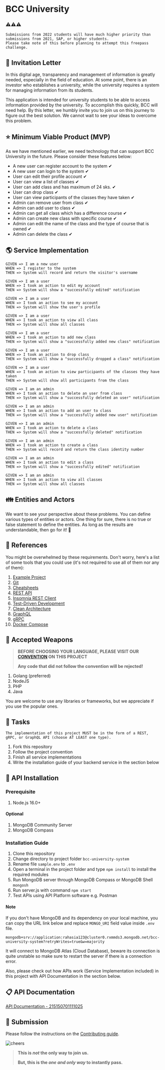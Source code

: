 # BCC University

### ⚠️⚠️⚠️
```
Submissions from 2022 students will have much higher priority than submissions from 2021, SAP, or higher students.
Please take note of this before planning to attempt this freepass challenge.
```
## :love_letter: Invitation Letter

In this digital age, transparency and management of information is greatly needed, especially in the field of education. At some point, there is an investor who establishes a university, while the university requires a system for managing information from its students.

This application is intended for university students to be able to access information provided by the university. To accomplish this quickly, BCC will need help. By this letter, we humbly invite you to join us on this journey to figure out the best solution. We cannot wait to see your ideas to overcome this problem.

## :star: Minimum Viable Product (MVP)

As we have mentioned earlier, we need technology that can support BCC University in the future. Please consider these features below:

* A new user can register account to the system ✔
* A new user can login to the system ✔
* User can edit their profile account ✔
* User can view a list of classes ✔
* User can add class and has maximum of 24 sks. ✔
* User can drop class ✔
* User can view participants of the classes they have taken ✔
* Admin can remove user from class ✔
* Admin can add user to class ✔
* Admin can get all class which has a difference course ✔
* Admin can create new class with specific course ✔
* Admin can edit the name of the class and the type of course that is owned ✔
* Admin can delete the class ✔

## :earth_americas: Service Implementation

```text
GIVEN => I am a new user
WHEN => I register to the system
THEN => System will record and return the visitor's username

GIVEN => I am a user
WHEN => I took an action to edit my account
THEN => System will show a "successfully edited" notification

GIVEN => I am a user
WHEN => I took an action to see my account
THEN => System will show the user's profile

GIVEN => I am a user
WHEN => I took an action to view all class
THEN => System will show all classes

GIVEN => I am a user
WHEN => I took an action to add new class
THEN => System will show a "successfully added new class" notification

GIVEN => I am a user
WHEN => I took an action to drop class
THEN => System will show a "successfully dropped a class" notification

GIVEN => I am a user
WHEN => I took an action to view participants of the classes they have taken
THEN => System will show all participants from the class

GIVEN => I am an admin
WHEN => I took an action to delete an user from class
THEN => System will show a "successfully deleted an user" notification

GIVEN => I am an admin
WHEN => I took an action to add an user to class
THEN => System will show a "successfully added new user" notification

GIVEN => I am an admin
WHEN => I took an action to delete a class
THEN => System will show a "successfully deleted" notification

GIVEN => I am an admin
WHEN => I took an action to create a class
THEN => System will record and return the class identity number

GIVEN => I am an admin
WHEN => I took an action to edit a class
THEN => System will show a "successfully edited" notification

GIVEN => I am an admin
WHEN => I took an action to view all classes
THEN => System will show all classes
```

## :family: Entities and Actors

We want to see your perspective about these problems. You can define various types of entities or actors. One thing for sure, there is no true or false statement to define the entities. As long as the results are understandable, then go for it! :rocket:

## :blue_book: References

You might be overwhelmed by these requirements. Don't worry, here's a list of some tools that you could use (it's not required to use all of them nor any of them):

1. [Example Project](https://github.com/meong1234/fintech)
2. [Git](https://try.github.io/)
3. [Cheatsheets](https://devhints.io/)
4. [REST API](https://restfulapi.net/)
5. [Insomnia REST Client](https://insomnia.rest/)
6. [Test-Driven Development](https://www.freecodecamp.org/news/test-driven-development-what-it-is-and-what-it-is-not-41fa6bca02a2/)
7. [Clean Architecture](https://blog.cleancoder.com/uncle-bob/2012/08/13/the-clean-architecture.html)
8. [GraphQL](https://graphql.org/)
9. [gRPC](https://grpc.io/)
10. [Docker Compose](https://docs.docker.com/compose/install/)

## :hocho: Accepted Weapons

> **BEFORE CHOOSING YOUR LANGUAGE, PLEASE VISIT OUR [CONVENTION](CONVENTION.md) ON THIS PROJECT**
>
> **Any code that did not follow the convention will be rejected!**

1. Golang (preferred)
2. NodeJS
3. PHP
4. Java

You are welcome to use any libraries or frameworks, but we appreciate if you use the popular ones.

## :school_satchel: Tasks
```
The implementation of this project MUST be in the form of a REST, gRPC, or GraphQL API (choose AT LEAST one type).
```
1. Fork this repository
2. Follow the project convention
3. Finish all service implementations
4. Write the installation guide of your backend service in the section below

## :test_tube: API Installation


### **Prerequisite**

1. Node.js 16.0+

#### **Optional**

1. MongoDB Community Server
2. MongoDB Compass

### **Installation Guide**

1. Clone this repository
2. Change directory to project folder `bcc-university-system` 
3. Rename file `sample.env` to `.env`
4. Open a terminal in the project folder and type `npm install` to install the required modules
5. Run MongoDB server through MongoDB Compass or MongoDB Shell `mongosh`
6. Run server.js with command `npm start`
7. Test APIs using API Platform software e.g. Postman

#### **Note**

If you don't have MongoDB and its dependency on your local machine, you can copy the URL link below and replace `MONGO_URI` field value inside `.env` file. 

```
mongodb+srv://application:rahasia123@cluster0.rxmmds3.mongodb.net/bcc-university-system?retryWrites=true&w=majority
```

It will connect to MongoDB Atlas (Cloud Database), beware its connection is quite unstable so make sure to restart the server if there is a connection error.

Also, please check out how APIs work (Service Implementation included) in this project with API Documentation in the section below.

## :clipboard: API Documentation

[API Documentation - 215150701111025](https://documenter.getpostman.com/view/25559847/2s935itRdd)

## :gift: Submission

Please follow the instructions on the [Contributing guide](CONTRIBUTING.md).

![cheers](https://media.giphy.com/media/kv5fbxHVAEOjrHeCLk/giphy.gif)

> **This is *not* the only way to join us.**
>
> **But, this is the *one and only way* to instantly pass.**
